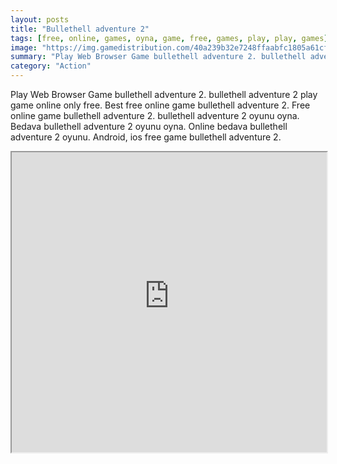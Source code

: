 ```yaml
---
layout: posts
title: "Bullethell adventure 2"
tags: [free, online, games, oyna, game, free, games, play, play, games]
image: "https://img.gamedistribution.com/40a239b32e7248ffaabfc1805a61cfb1.jpg"
summary: "Play Web Browser Game bullethell adventure 2. bullethell adventure 2 play game online only free. Best free online game bullethell adventure 2. Free online game bullethell adventure 2. bullethell adventure 2 oyunu oyna. Bedava bullethell adventure 2 oyunu oyna. Online bedava bullethell adventure 2 oyunu. Android, ios free game bullethell adventure 2."
category: "Action"
---
```


Play Web Browser Game bullethell adventure 2. bullethell adventure 2 play game online only free. Best free online game bullethell adventure 2. Free online game bullethell adventure 2. bullethell adventure 2 oyunu oyna. Bedava bullethell adventure 2 oyunu oyna. Online bedava bullethell adventure 2 oyunu. Android, ios free game bullethell adventure 2.

<iframe width="100%" height="480px;" src="https://html5.gamedistribution.com/40a239b32e7248ffaabfc1805a61cfb1/"></iframe>